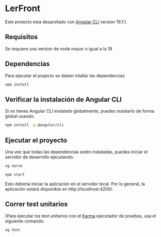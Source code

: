 # LerFront
Este protecto esta desarollado con [Angular CLI](https://github.com/angular/angular-cli) version 19.1.1.

## Requisitos
Se requiere una version de node mayor o igual a la 18

## Dependencias
Para ejecutar el projecto se deben intallar las dependencias

```bash
npm install
```

## Verificar la instalación de Angular CLI

Si no tienes Angular CLI instalado globalmente, puedes instalarlo de forma global usando:

```bash
npm install -g @angular/cli
```

## Ejecutar el proyecto

Una vez que todas las dependencias estén instaladas, puedes iniciar el servidor de desarrollo ejecutando:

```bash
ng serve
```

```bash
npm start
```

Esto debería iniciar la aplicación en el servidor local. Por lo general, la aplicación estará disponible en http://localhost:4200/.



## Correr test unitarios

}Para ejecutar los test unitarios con el [Karma](https://karma-runner.github.io) ejecutador de pruebas, usa el siguiente comando:

```bash
ng test
```

